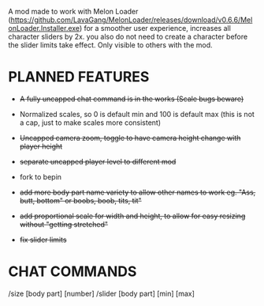 A mod made to work with Melon Loader (https://github.com/LavaGang/MelonLoader/releases/download/v0.6.6/MelonLoader.Installer.exe) for a smoother user experience, increases all character sliders by 2x. you also do not need to create a character before the slider limits take effect. Only visible to others with the mod.

# PLANNED FEATURES

- ~~A fully uncapped chat command is in the works (Scale bugs beware)~~

- Normalized scales, so 0 is default min and 100 is default max (this is not a cap, just to make scales more consistent)

- ~~Uncapped camera zoom, toggle to have camera height change with player height~~

- ~~separate uncapped player level to different mod~~

- fork to bepin

- ~~add more body part name variety to allow other names to work eg. "Ass, butt, bottom" or boobs, boob, tits, tit"~~


- ~~add proportional scale for width and height, to allow for easy resizing without "getting stretched"~~

- ~~fix slider limits~~

# CHAT COMMANDS

/size [body part] [number]
/slider [body part] [min] [max]
